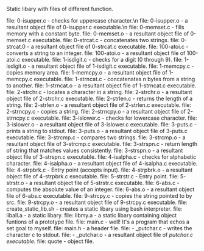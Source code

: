 Static libary with files of different function.

file: 0-isupper.c - checks for uppercase character.\n
file: 0-isupper.o - a resultant object file of 0-isupper.c executable.\n
file: 0-memset.c - fills memory with a constant byte.
file: 0-memset.o - a resultant object file of 0-memset.c executable.
file: 0-strcat.c - concatenates two strings.
file: 0-strcat.0 - a resultant object file of 0-strcat.c executable.
file: 100-atoi.c - converts a string to an integer.
file: 100-atoi.o - a resultant object file of 100-atoi.c executable.
file: 1-isdigit.c - checks for a digit (0 through 9).
file: 1-isdigit.o - a resultant object file of 1-isdigit.c executable.
file: 1-memcpy.c  - copies memory area.
file: 1-memcpy.o - a resultant object file of 1-memcpy.c executable.
file: 1-strncat.c - concatenates n bytes from a string to another. 
file: 1-strncat.o - a resultant object file of 1-strncat.c executable. 
file: 2-strchr.c - locates a character in a string.
file: 2-strchr.o - a resultant object file of 2-strchr.c executable.
file: 2-strlen.c - returns the length of a string.
file: 2-strlen.o - a resultant object file of 2-strlen.c executable.
file: 2-strncpy.c - copies a string.
file: 2-strncpy.o - a resultant object file of 2-strncpy.c executable.
file: 3-islower.c - checks for lowercase character.
file: 3-islower.o - a resultant object file of 3-islower.c executable.
file: 3-puts.c - prints a string to stdout.
file: 3-puts.o - a resultant object file of 3-puts.c executable.
file: 3-strcmp.c - compares two strings.
file: 3-strcmp.o - a resultant object file of 3-strcmp.c executable.
file: 3-strspn.c - return length of string that matches values consistently.
file: 3-strspn.o - a resultant object file of 3-strspn.c executable.
file: 4-isalpha.c - checks for alphabetic character.
file: 4-isalpha.o - a resultant object file of 4-isalpha.c executable.
file: 4-strpbrk.c - Entry point (accepts input).
file: 4-strpbrk.o - a resultant object file of 4-strpbrk.c executable.
file: 5-strstr.c - Entry point.
file: 5-strstr.o - a resultant object file of 5-strstr.c executable.
file: 6-abs.c - computes the absolute value of an integer.
file: 6-abs.o - a resultant object file of 6-abs.c executable.
file: 9-strcpy.c - copies the string pointed to by src.
file: 9-strcpy.o - a resultant object file of 9-strcpy.c executable.
file: create_static_lib.sh - creates a static libary using bash interpreter.
file: liball.a - a static libary.
file: libmy.a - a static libary containing object funtions of a prototype file.
file: main.c - well! It's a program that echos a set goal to myself.
file: main.h - a header file.
file: - _putchar.c - writes the character c to stdout.
file: - _putchar.o - a resultant object file of _putchar.c executable._
file: quote - object file.
